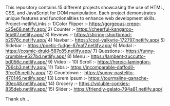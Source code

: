 This repository contains 15 different projects showcasing the use of HTML, CSS, and JavaScript for DOM manipulation. Each project demonstrates unique features and functionalities to enhance web development skills.
 Project-netlifyLinks :- 
 1)Color Flipper :- https://gorgeous-crepe-c25e68.netlify.app/
 2) Counter :- https://cheerful-kangaroo-feb6f7.netlify.app/
 3) Reviews :- https://stirring-shortbread-b2976c.netlify.app/
 4) Navbar :- https://cool-valkyrie-172797.netlify.app/
 5) Sidebar :- https://poetic-fudge-67eaf7.netlify.app/
 6) Modal :- https://cosmic-druid-587c85.netlify.app/
 7) Questions :- https://funny-crumble-e527bd.netlify.app/
 8) Menu :-  https://lambent-zuccutto-bd056c.netlify.app/
 9) Video :- 
 10) Scroll :- https://heroic-lamington-796cb3.netlify.app/
 11) Tabs :- https://incomparable-daffodil-3fce05.netlify.app/
 12) Countdown :- https://sunny-pastelito-470146.netlify.app/
 13) Lorem Ipsum :- https://tourmaline-ganache-30ec48.netlify.app/
 14) Grocery :- https://voluble-conkies-835deb.netlify.app/
 15) Slider :- https://friendly-gelato-794a81.netlify.app/


 Thank uh...
 
 


